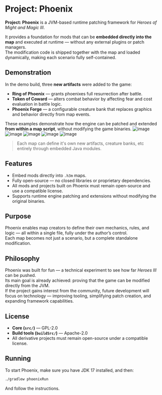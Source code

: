 # Project: Phoenix  
**Project: Phoenix** is a JVM-based runtime patching framework for *Heroes of Might and Magic III*.  

It provides a foundation for mods that can be **embedded directly into the map** and executed at runtime — without any external plugins or patch managers.  
The modification code is shipped together with the map and loaded dynamically, making each scenario fully self-contained.

## Demonstration

In the demo build, three **new artifacts** were added to the game:

- **Ring of Phoenix** — grants phoenixes full resurrection after battle.  
- **Token of Coward** — alters combat behavior by affecting fear and cost evaluation in battle logic.  
- **Phoenix Forge** — a configurable creature bank that replaces graphics and behavior directly from map events.  

These examples demonstrate how the engine can be patched and extended **from within a map script**, without modifying the game binaries.
![image](https://github.com/user-attachments/assets/dd1435da-5467-4144-867a-75e380d01f82)
![image](https://github.com/user-attachments/assets/05fc5a10-4ce3-406d-88b5-881c6b6c4a9a)
![image](https://github.com/user-attachments/assets/d8d44b54-c3bb-45f3-96a7-40dee841409f)
![image](https://github.com/user-attachments/assets/04dee23b-4fbf-408b-a596-938500197783)
![image](https://github.com/user-attachments/assets/fa12ff86-9642-4549-9add-e907e2d10440)


> Each map can define it's own new artifacts, creature banks, etc entirely through embedded Java modules.

## Features
- Embed mods directly into `.h3m` maps.  
- Fully open-source — no closed libraries or proprietary dependencies.  
- All mods and projects built on Phoenix must remain open-source and use a compatible license.  
- Supports runtime engine patching and extensions without modifying the original binaries.

## Purpose
Phoenix enables map creators to define their own mechanics, rules, and logic — all within a single file, fully under the author’s control.  
Each map becomes not just a scenario, but a complete standalone modification.

## Philosophy
Phoenix was built for fun — a technical experiment to see how far *Heroes III* can be pushed.  
Its main goal is already achieved: proving that the game can be modified directly from the JVM.  
If the project gains interest from the community, future development will focus on technology — improving tooling, simplifying patch creation, and expanding framework capabilities.

## License
- **Core (`src/`)** — GPL-2.0  
- **Build tools (`buildSrc/`)** — Apache-2.0  
- All derivative projects must remain open-source under a compatible license.

## Running
To start Phoenix, make sure you have JDK 17 installed, and then:  
```bash
./gradlew phoenixRun
```
And follow the instructions.

